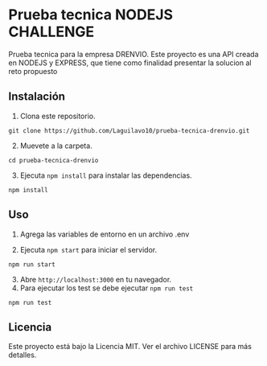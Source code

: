 # Prueba tecnica NODEJS CHALLENGE 

Prueba tecnica para la empresa DRENVIO. Este proyecto es una API creada en NODEJS y EXPRESS, que tiene como finalidad presentar la solucion al reto propuesto

## Instalación

1. Clona este repositorio.
```
git clone https://github.com/Laguilavo10/prueba-tecnica-drenvio.git
```
2. Muevete a la carpeta.
```
cd prueba-tecnica-drenvio
```
3. Ejecuta `npm install` para instalar las dependencias.
```
npm install
```

## Uso
1. Agrega las variables de entorno en un archivo .env

2. Ejecuta `npm start` para iniciar el servidor.
```
npm run start
```
3. Abre `http://localhost:3000` en tu navegador.
4. Para ejecutar los test se debe ejecutar `npm run test`
```
npm run test
```

## Licencia

Este proyecto está bajo la Licencia MIT. Ver el archivo LICENSE para más detalles.